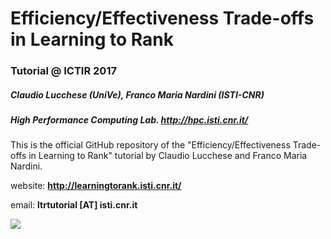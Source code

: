 # Efficiency/Effectiveness Trade-offs in Learning to Rank

### Tutorial @ ICTIR 2017

##### Claudio Lucchese (UniVe), Franco Maria Nardini (ISTI-CNR)
##### High Performance Computing Lab. http://hpc.isti.cnr.it/

This is the official GitHub repository of the "Efficiency/Effectiveness Trade-offs in Learning to Rank" tutorial by Claudio Lucchese and Franco Maria Nardini.

website: **http://learningtorank.isti.cnr.it/**

email: **ltrtutorial [AT] isti.cnr.it**

<img src="images/banner.png">

